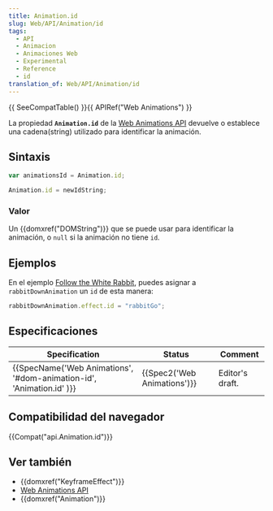 ```yaml
---
title: Animation.id
slug: Web/API/Animation/id
tags:
  - API
  - Animacion
  - Animaciones Web
  - Experimental
  - Reference
  - id
translation_of: Web/API/Animation/id
---
```

{{ SeeCompatTable() }}{{ APIRef("Web Animations") }}

La propiedad **`Animation.id`** de la [Web Animations API](/es/docs/Web/API/Web_Animations_API) devuelve o establece una cadena(string) utilizado para identificar la animación.

## Sintaxis

```js
var animationsId = Animation.id;

Animation.id = newIdString;
```

### Valor

Un {{domxref("DOMString")}} que se puede usar para identificar la animación, o `null` si la animación no tiene `id`.

## Ejemplos

En el ejemplo [Follow the White Rabbit](http://codepen.io/rachelnabors/pen/eJyWzm?editors=0010), puedes asignar a `rabbitDownAnimation` un `id` de esta manera:

```js
rabbitDownAnimation.effect.id = "rabbitGo";
```

## Especificaciones

| Specification                                                                                | Status                               | Comment         |
| -------------------------------------------------------------------------------------------- | ------------------------------------ | --------------- |
| {{SpecName('Web Animations', '#dom-animation-id', 'Animation.id' )}} | {{Spec2('Web Animations')}} | Editor's draft. |

## Compatibilidad del navegador

{{Compat("api.Animation.id")}}

## Ver también

- {{domxref("KeyframeEffect")}}
- [Web Animations API](/es/docs/Web/API/Web_Animations_API)
- {{domxref("Animation")}}
